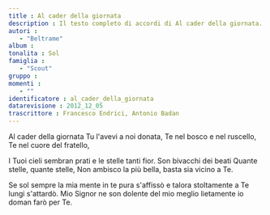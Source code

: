 ```yaml
--- 
title : Al cader della giornata
description : Il testo completo di accordi di Al cader della giornata. Inseriscila nel tuo canzoniere!
autori : 
   - "Beltrame"
album : 
tonalita : Sol
famiglia : 
   - "Scout"
gruppo : 
momenti : 
   - ""
identificatore : al_cader_della_giornata
datarevisione : 2012_12_05
trascrittore : Francesco Endrici, Antonio Badan
--- 
```




Al cader della giornata 
Tu l'avevi a noi donata, 
Te nel bosco e nel ruscello, 
Te nel cuore del fratello, 


I Tuoi cieli sembran prati e le stelle tanti fior. 
Son bivacchi dei beati 
Quante stelle, quante stelle, 
Non ambisco la più bella, basta sia vicino a Te.


Se sol sempre la mia mente in te pura s'affissò
e talora stoltamente a Te lungi s'attardò.
Mio Signor ne son dolente 
del mio meglio lietamente io doman farò per Te.


